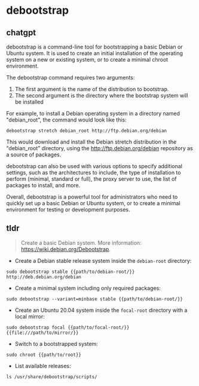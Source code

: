 # debootstrap 
## chatgpt 
debootstrap is a command-line tool for bootstrapping a basic Debian or Ubuntu system. It is used to create an initial installation of the operating system on a new or existing system, or to create a minimal chroot environment.

The debootstrap command requires two arguments:
1. The first argument is the name of the distribution to bootstrap.
2. The second argument is the directory where the bootstrap system will be installed

For example, to install a Debian operating system in a directory named "debian_root", the command would look like this: 
```
debootstrap stretch debian_root http://ftp.debian.org/debian
```
This would download and install the Debian stretch distribution in the "debian_root" directory, using the http://ftp.debian.org/debian repository as a source of packages.

debootstrap can also be used with various options to specify additional settings, such as the architectures to include, the type of installation to perform (minimal, standard or full), the proxy server to use, the list of packages to install, and more.

Overall, debootstrap is a powerful tool for administrators who need to quickly set up a basic Debian or Ubuntu system, or to create a minimal environment for testing or development purposes. 

## tldr 
 
> Create a basic Debian system.
> More information: <https://wiki.debian.org/Debootstrap>.

- Create a Debian stable release system inside the `debian-root` directory:

`sudo debootstrap stable {{path/to/debian-root/}} http://deb.debian.org/debian`

- Create a minimal system including only required packages:

`sudo debootstrap --variant=minbase stable {{path/to/debian-root/}}`

- Create an Ubuntu 20.04 system inside the `focal-root` directory with a local mirror:

`sudo debootstrap focal {{path/to/focal-root/}} {{file:///path/to/mirror/}}`

- Switch to a bootstrapped system:

`sudo chroot {{path/to/root}}`

- List available releases:

`ls /usr/share/debootstrap/scripts/`
